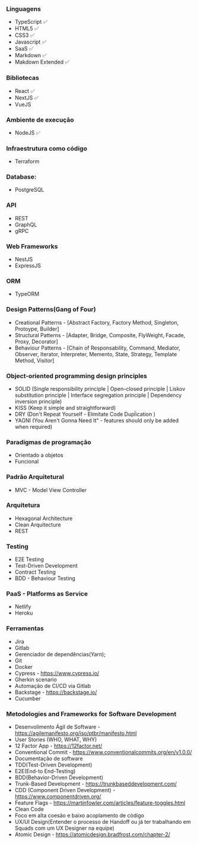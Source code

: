 ### Linguagens

* TypeScript ✅
* HTML5 ✅
* CSS3 ✅
* Javascript ✅
* SaaS ✅
* Markdown  ✅
* Makdown Extended ✅

### Bibliotecas

* React ✅
* NextJS ✅
* VueJS 


### Ambiente de execução 

* NodeJS ✅

### Infraestrutura como código

* Terraform

### Database:

* PostgreSQL

### API

* REST
* GraphQL
* gRPC


### Web Frameworks

* NestJS
* ExpressJS

### ORM

* TypeORM

### Design Patterns(Gang of Four)

  * Creational Patterns - [Abstract Factory, Factory Method, Singleton, Protoype, Builder]
  * Structural Patterns - [Adapter, Bridge, Composite, FlyWeight, Facade, Proxy, Decorator]
  * Behaviour Patterns - [Chain of Responsability, Command, Mediator, Observer, Iterator, Interpreter, Memento, State, Strategy, Template Method, Visitor]
  

### Object-oriented programming design principles

* SOLID (Single responsibility principle | Open–closed principle | Liskov substitution principle |  Interface segregation principle | Dependency inversion principle)
* KISS (Keep it simple and straightforward)
* DRY (Don't Repeat Yourself - Elimitate Code Dupĺication )
* YAGNI (You Aren't Gonna Need It" -   features should only be added when required)

### Paradigmas de programação

* Orientado a objetos
* Funcional

### Padrão Arquitetural

* MVC - Model View Controller

### Arquitetura
* Hexagonal Architecture 
* Clean Arquitecture
* REST

### Testing

* E2E Testing
* Test-Driven Development
* Contract Testing
* BDD - Behaviour Testing

### PaaS - Platforms as Service
* Netlify
* Heroku

### Ferramentas
* Jira
* Gitlab
* Gerenciador de dependências(Yarn);
* Git
* Docker
* Cypress - https://www.cypress.io/
* Gherkin scenario
* Automação de CI/CD via Gitlab
* Backstage - https://backstage.io/
* Cucumber
  
### Metodologies and Frameworks for Software Development
* Desenvolimento Ágil de Software - https://agilemanifesto.org/iso/ptbr/manifesto.html
* User Stories (WHO, WHAT, WHY)
* 12 Factor App - https://12factor.net/
* Conventional Commit - https://www.conventionalcommits.org/en/v1.0.0/
* Documentação de software
* TDD(Test-Driven Development)
* E2E(End-to End-Testing) 
* BDD(Behavior-Driven Development)
* Trunk-Based Development - https://trunkbaseddevelopment.com/
* CDD (Component Driven Development) - https://www.componentdriven.org/
* Feature Flags - https://martinfowler.com/articles/feature-toggles.html
* Clean Code
* Foco em alta coesão e baixo acoplamento de código
* UX/UI Design(Entender o processo de Handoff ou já ter trabalhando em Squads com um UX Designer na equipe)
* Atomic Design - https://atomicdesign.bradfrost.com/chapter-2/
